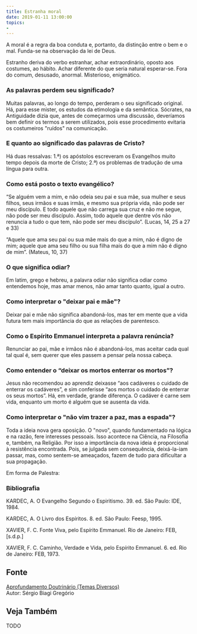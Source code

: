 ```yaml
---
title: Estranha moral
date: 2019-01-11 13:00:00
topics: 
- 
---
```


A moral é a regra da boa conduta e, portanto, da distinção entre o
bem e o mal. Funda-se na observação da lei de Deus.

Estranho deriva do verbo estranhar, achar extraordinário, oposto aos costumes,
ao hábito. Achar diferente do que seria natural esperar-se. Fora do comum,
desusado, anormal. Misterioso, enigmático.

### As palavras perdem seu significado?
Muitas palavras, ao longo do tempo, perderam o seu significado original.
Há, para esse mister, os estudos da etimologia e da semântica. Sócrates,
na Antiguidade dizia que, antes de começarmos uma discussão, deveríamos
bem definir os termos a serem utilizados, pois esse procedimento
evitaria os costumeiros "ruídos" na comunicação.

### E quanto ao significado das palavras de Cristo?
Há duas ressalvas: 1.ª) os apóstolos escreveram os Evangelhos muito
tempo depois da morte de Cristo; 2.ª) os problemas de tradução de uma
língua para outra.

### Como está posto o texto evangélico?
“Se alguém vem a mim, e não odeia seu pai e sua mãe, sua mulher e seus
filhos, seus irmãos e suas irmãs, e mesmo sua própria vida, não pode ser
meu discípulo. E todo aquele que não carrega sua cruz e não me segue,
não pode ser meu discípulo. Assim, todo aquele que dentre vós não
renuncia a tudo o que tem, não pode ser meu discípulo”. (Lucas, 14, 25 a
27 e 33)

“Aquele que ama seu pai ou sua mãe mais do que a mim, não é digno de
mim; aquele que ama seu filho ou sua filha mais do que a mim não é digno
de mim”. (Mateus, 10, 37)

### O que significa odiar?
Em latim, grego e hebreu, a palavra odiar não significa odiar como
entendemos hoje, mas amar menos, não amar tanto quanto, igual a outro.

### Como interpretar o "deixar pai e mãe"?
Deixar pai e mãe não significa abandoná-los, mas ter em mente que a vida
futura tem mais importância do que as relações de parentesco.

### Como o Espírito Emmanuel interpreta a palavra renúncia?
Renunciar ao pai, mãe e irmãos não é abandoná-los, mas aceitar cada qual
tal qual é, sem querer que eles passem a pensar pela nossa cabeça.

### Como entender o “deixar os mortos enterrar os mortos”?
Jesus não recomendou ao aprendiz deixasse “aos cadáveres o cuidado de
enterrar os cadáveres”, e sim conferisse “aos mortos o cuidado de
enterrar os seus mortos”. Há, em verdade, grande diferença. O cadáver é
carne sem vida, enquanto um morto é alguém que se ausenta da vida.

### Como interpretar o "não vim trazer a paz, mas a espada"?
Toda a ideia nova gera oposição. O "novo", quando fundamentado na lógica
e na razão, fere interesses pessoais. Isso acontece na Ciência, na
Filosofia e, também, na Religião. Por isso a importância da nova ideia é
proporcional à resistência encontrada. Pois, se julgada sem
consequência, deixá-la-iam passar, mas, como sentem-se ameaçados, fazem
de tudo para dificultar a sua propagação.


Em forma de Palestra:

### Bibliografia
KARDEC, A. O Evangelho Segundo o Espiritismo. 39. ed. São Paulo: IDE,
1984.

KARDEC, A. O Livro dos Espíritos. 8. ed. São Paulo: Feesp, 1995.

XAVIER, F. C. Fonte Viva, pelo Espírito Emmanuel. Rio de Janeiro: FEB,
\[s.d.p.\]

XAVIER, F. C. Caminho, Verdade e Vida, pelo Espírito Emmanuel. 6. ed.
Rio de Janeiro: FEB, 1973.

## Fonte
[Aprofundamento Doutrinário (Temas Diversos)](https://sites.google.com/view/aprofundamentodoutrinario/estranha-moral)  
Autor: Sérgio Biagi Gregório



## Veja Também
TODO


